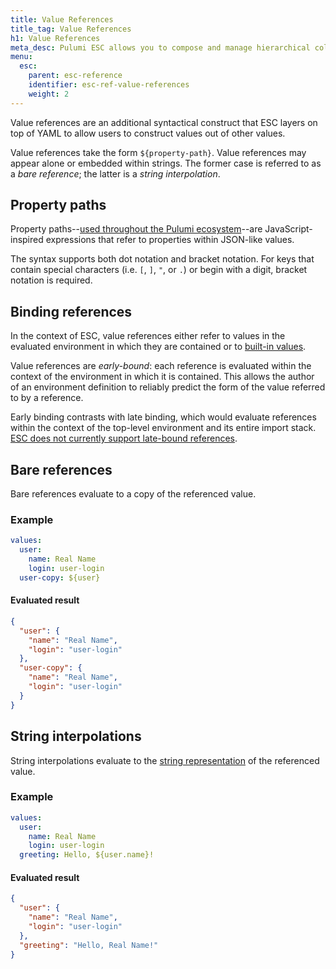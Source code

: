 ```yaml
---
title: Value References
title_tag: Value References
h1: Value References
meta_desc: Pulumi ESC allows you to compose and manage hierarchical collections of configuration and secrets and consume them in various ways.
menu:
  esc:
    parent: esc-reference
    identifier: esc-ref-value-references
    weight: 2
---
```


Value references are an additional syntactical construct that ESC layers on top of YAML to allow users to construct values out of other values.

Value references take the form `${property-path}`. Value references may appear alone or embedded within strings. The former case is referred to as a _bare reference_; the latter is a _string interpolation_.

## Property paths

Property paths--[used throughout the Pulumi ecosystem](/docs/iac/concepts/miscellaneous/property-paths)--are JavaScript-inspired expressions that refer to properties within JSON-like values.

The syntax supports both dot notation and bracket notation.
For keys that contain special characters (i.e. `[`, `]`, `"`, or `.`) or begin with a digit,
bracket notation is required.

## Binding references

In the context of ESC, value references either refer to values in the evaluated environment in which they are contained or to [built-in values](/docs/esc/reference/builtin-values).

Value references are _early-bound_: each reference is evaluated within the context of the environment in which it is contained. This allows the author of an environment definition to reliably predict the form of the value referred to by a reference.

Early binding contrasts with late binding, which would evaluate references within the context of the top-level environment and its entire import stack. [ESC does not currently support late-bound references](https://github.com/pulumi/esc/issues/127).

## Bare references

Bare references evaluate to a copy of the referenced value.

### Example

```yaml
values:
  user:
    name: Real Name
    login: user-login
  user-copy: ${user}
```

#### Evaluated result

```json
{
  "user": {
    "name": "Real Name",
    "login": "user-login"
  },
  "user-copy": {
    "name": "Real Name",
    "login": "user-login"
  }
}
```

## String interpolations

String interpolations evaluate to the [string representation](/docs/esc/reference/builtin-functions/fn-to-string) of the referenced value.

### Example

```yaml
values:
  user:
    name: Real Name
    login: user-login
  greeting: Hello, ${user.name}!
```

#### Evaluated result

```json
{
  "user": {
    "name": "Real Name",
    "login": "user-login"
  },
  "greeting": "Hello, Real Name!"
}
```
